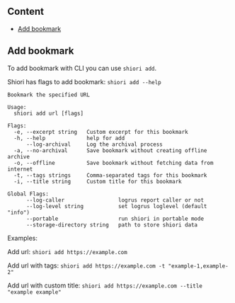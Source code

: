 Content
---

<!-- TOC -->

- [Add bookmark](#add-bookmark)

<!-- /TOC -->

Add bookmark
---

To add bookmark with CLI you can use `shiori add`.

Shiori has flags to add bookmark: `shiori add --help`

```
Bookmark the specified URL

Usage:
  shiori add url [flags]

Flags:
  -e, --excerpt string   Custom excerpt for this bookmark
  -h, --help             help for add
      --log-archival     Log the archival process
  -a, --no-archival      Save bookmark without creating offline archive
  -o, --offline          Save bookmark without fetching data from internet
  -t, --tags strings     Comma-separated tags for this bookmark
  -i, --title string     Custom title for this bookmark

Global Flags:
      --log-caller                 logrus report caller or not
      --log-level string           set logrus loglevel (default "info")
      --portable                   run shiori in portable mode
      --storage-directory string   path to store shiori data
```

Examples:

Add url:
`shiori add https://example.com`

Add url with tags:
`shiori add https://example.com -t "example-1,example-2"`

Add url with custom title:
`shiori add https://example.com --title "example example"`
